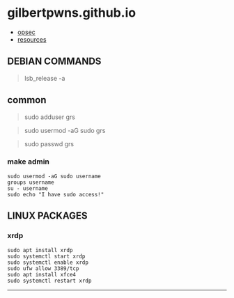 # gilbertpwns.github.io

* [opsec](./opsec.md)
* [resources](./resouces.md)

## DEBIAN COMMANDS

> lsb_release -a

## common

> sudo adduser grs

> sudo usermod -aG sudo grs

> sudo passwd grs

### make admin

```
sudo usermod -aG sudo username
groups username
su - username
sudo echo "I have sudo access!"
```

## LINUX PACKAGES

### xrdp

```
sudo apt install xrdp
sudo systemctl start xrdp
sudo systemctl enable xrdp
sudo ufw allow 3389/tcp
sudo apt install xfce4
sudo systemctl restart xrdp
```



---
